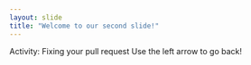```yaml
---
layout: slide
title: "Welcome to our second slide!"
---
```

Activity: Fixing your pull request
Use the left arrow to go back!
